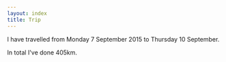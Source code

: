 ```yaml
---
layout: index
title: Trip
---
```


I have travelled from Monday 7 September 2015 to Thursday 10 September.

In total I've done 405km.
